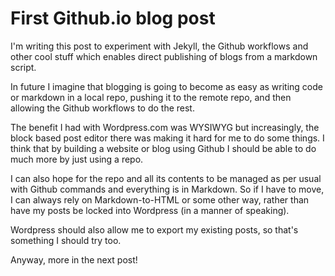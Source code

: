 # First Github.io blog post

I'm writing this post to experiment with Jekyll, the Github workflows and other cool stuff which enables direct publishing of blogs from a markdown script.

In future I imagine that blogging is going to become as easy as writing code or markdown in a local repo, pushing it to the remote repo, and then allowing the Github workflows to do the rest.

The benefit I had with Wordpress.com was WYSIWYG but increasingly, the block based post editor there was making it hard for me to do some things. I think that by building a website or blog using Github I should be able to do much more by just using a repo.

I can also hope for the repo and all its contents to be managed as per usual with Github commands and everything is in Markdown. So if I have to move, I can always rely on Markdown-to-HTML or some other way, rather than have my posts be locked into Wordpress (in a manner of speaking).

Wordpress should also allow me to export my existing posts, so that's something I should try too.

Anyway, more in the next post!

